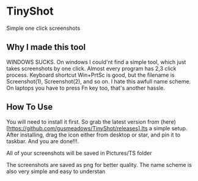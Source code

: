 # TinyShot
Simple one click screenshots

## Why I made this tool  
WINDOWS SUCKS. On windows I could'nt find a simple tool, which just takes screenshots by one click. Almost every program has 2,3 click process. Keyboard shortcut Win+PrtSc is good, but the filename is Screenshot(1), Screenshot(2), and so on. I hate this awfull name scheme. On laptops you have to press Fn key too, that's another hassle.

## How To Use  
You will need to install it first. So grab the latest version from (here)[https://github.com/gusmeadows/TinyShot/releases].Its a simple setup.  
After installing, drag the icon either from desktop or star, and pin it to taskbar. And you are done!!!.


All of your screenshots will be saved in Pictures/TS folder

The screenshots are saved as png for better quality. The name scheme is also very simple and easy to understan

